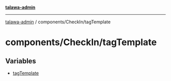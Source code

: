 [**talawa-admin**](../../../README.md)

***

[talawa-admin](../../../modules.md) / components/CheckIn/tagTemplate

# components/CheckIn/tagTemplate

## Variables

- [tagTemplate](variables/tagTemplate.md)
